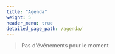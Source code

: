 ```yaml
---
title: "Agenda"
weight: 5
header_menu: true
detailed_page_path: /agenda/
---
```


> Pas d'événements pour le moment
